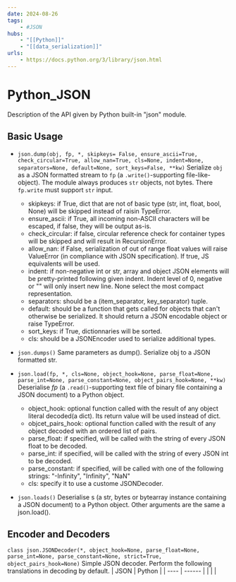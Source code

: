 ```yaml
---
date: 2024-08-26
tags:
    - #JSON
hubs:
    - "[[Python]]"
    - "[[data_serialization]]"
urls:
    - https://docs.python.org/3/library/json.html
---
```


# Python_JSON 

Description of the API given by Python built-in "json" module.

## Basic Usage

- ```json.dump(obj, fp, *, skipkeys= False, ensure_ascii=True, check_circular=True, allow_nan=True, cls=None, indent=None, separators=None, default=None, sort_keys=False, **kw)```
Serialize ```obj``` as a JSON formatted stream to ```fp``` (a ```.write()```-supporting file-like-object). The module always produces ```str``` objects, not bytes. There ```fp.write``` must support ```str``` input.

    - skipkeys: if True, dict that are not of basic type (str, int, float, bool, None) will be skipped instead of raisin TypeError.
    - ensure_ascii: if True,  all incoming non-ASCII characters will be escaped, if false, they will be output as-is.
    - check_circular: if false, circular reference check for container types will be skipped and will result in RecursionError.
    - allow_nan: if False, serialization of out of range float values will raise ValueError (in compliance with JSON specification). If true, JS equivalents will be used.
    - indent: if non-negative int or str, array and object JSON elements will be pretty-printed following given indent. Indent level of 0, negative or "" will only insert new line.
                None select the most compact representation. 
    - separators: should be a (item_separator, key_separator) tuple. 
    - default: should be a function that gets called for objects that can't otherwise be serialized. It should return a JSON encodable object or raise TypeError.
    - sort_keys: if True, dictionnaries will be sorted.
    - cls: should be a JSONEncoder used to serialize additional types.


- ```json.dumps()```
Same parameters as dump(). Serialize obj to a JSON formatted str.

- ```json.load(fp, *, cls=None, object_hook=None, parse_float=None, parse_int=None, parse_constant=None, object_pairs_hook=None, **kw)``` 
Deserialise *fp* (a ```.read()```-supporting text file of binary file containing a JSON document) to a Python object.
    - object_hook: optional function called with the result of any object literal decoded(a dict). Its return value will be used instead of dict.
    - objcet_pairs_hook: optional function called with the result of any object decoded with an ordered list of pairs. 
    - parse_float: if specified, will be called with the string of every JSON float to be decoded.
    - parse_int: if specified, will be called with the string of every JSON int to be decoded.
    - parse_constant: if specified, will be called with one of the following strings: "-Infinity", "Infinity", "NaN" 
    - cls: specify it to use a custome JSONDecoder.

- ```json.loads()```
Deserialise s (a str, bytes or bytearray instance containing a JSON document) to a Python object.
Other arguments are the same a json.load().

## Encoder and Decoders

```class json.JSONDecoder(*, object_hook=None, parse_float=None, parse_int=None, parse_constant=None, strict=True, object_pairs_hook=None)```
Simple JSON decoder.
Perform the following translations in decoding by default.
| JSON | Python |
| ---- | ------ |
| | |
